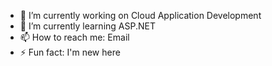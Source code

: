 - 🔭 I’m currently working on Cloud Application Development
- 🌱 I’m currently learning ASP.NET
- 📫 How to reach me: Email
- ⚡ Fun fact: I'm new here
